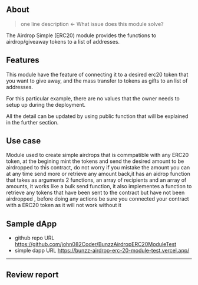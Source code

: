 ## About
> one line description ← What issue does this module solve?

The Airdrop Simple (ERC20) module provides the functions to airdrop/giveaway tokens to a list of addresses.

## Features

This module have the feature of connecting it to a desired erc20 token that you want to give away, and the mass transfer to tokens as gifts to an list of addresses.

For this particular example, there are no values that the owner needs to setup up during the deployment.

All the detail can be updated by using public function that will be explained in the further section.

## Use case

Module used to create simple airdrops that is commpatible with any ERC20 token, at the begining mint the tokens and send the desired amount to be airdropped to this contract, do not worry if you mistake the amount you can at any time send more or retrieve any amount back,it has an aidrop function that takes as arguments 2 functions, an array of recipients and an array of amounts, it works like a bulk send function, it also implementes a function to retrieve any tokens that have been sent to the contract but have not been airdropped , before doing any actions be sure you connected your contract with a ERC20 token as it will not work without it

## Sample dApp
- github repo URL
    https://github.com/john082Coder/BunzzAirdropERC20ModuleTest
- simple dapp URL
    https://bunzz-airdrop-erc-20-module-test.vercel.app/

---
## Review report
